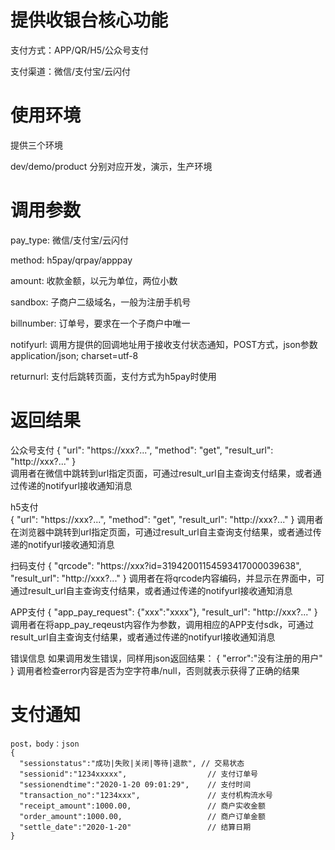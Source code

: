 # 提供收银台核心功能

支付方式：APP/QR/H5/公众号支付

支付渠道：微信/支付宝/云闪付

# 使用环境
  
  提供三个环境
  
  dev/demo/product  分别对应开发，演示，生产环境
  
# 调用参数
  pay_type: 微信/支付宝/云闪付

  method:   h5pay/qrpay/apppay  

  amount:   收款金额，以元为单位，两位小数
  
  sandbox:  子商户二级域名，一般为注册手机号
  
  billnumber: 订单号，要求在一个子商户中唯一
  
  notifyurl:  调用方提供的回调地址用于接收支付状态通知，POST方式，json参数 application/json; charset=utf-8
  
  returnurl:  支付后跳转页面，支付方式为h5pay时使用
  
# 返回结果

  公众号支付
    {
      "url": "https://xxx?...",
      "method": "get",
      "result_url": "http://xxx?..."
    }    
    调用者在微信中跳转到url指定页面，可通过result_url自主查询支付结果，或者通过传递的notifyurl接收通知消息

  h5支付  
    {
      "url": "https://xxx?...",
      "method": "get",
      "result_url": "http://xxx?..."
    }
    调用者在浏览器中跳转到url指定页面，可通过result_url自主查询支付结果，或者通过传递的notifyurl接收通知消息

  扫码支付
    {
      "qrcode": "https://xxx?id=31942001154593417000039638",
      "result_url": "http://xxx?..."
    }
    调用者在将qrcode内容编码，并显示在界面中，可通过result_url自主查询支付结果，或者通过传递的notifyurl接收通知消息

  APP支付
    {
    "app_pay_request": {"xxx":"xxxx"},
    "result_url": "http://xxx?..."
    }
    调用者在将app_pay_reqeust内容作为参数，调用相应的APP支付sdk，可通过result_url自主查询支付结果，或者通过传递的notifyurl接收通知消息
    
  错误信息
    如果调用发生错误，同样用json返回结果：
    {
      "error":"没有注册的用户"
    }
    调用者检查error内容是否为空字符串/null，否则就表示获得了正确的结果
    
# 支付通知
    post，body：json
    {
      "sessionstatus":"成功|失败|关闭|等待|退款", // 交易状态
      "sessionid":"1234xxxxx",                  // 支付订单号
      "sessionendtime":"2020-1-20 09:01:29",    // 支付时间
      "transaction_no":"1234xxx",               // 支付机构流水号
      "receipt_amount":1000.00,                 // 商户实收金额
      "order_amount":1000.00,                   // 商户订单金额
      "settle_date":"2020-1-20"                 // 结算日期
    }
   
  
